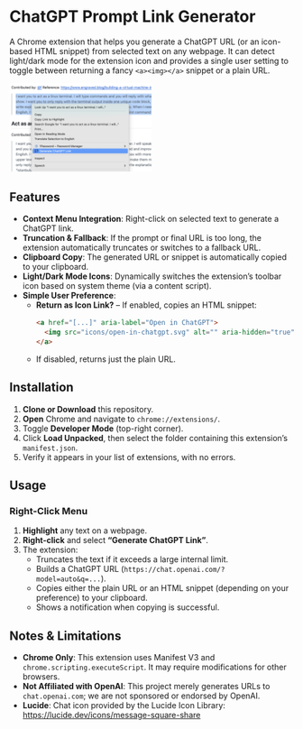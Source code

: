 # ChatGPT Prompt Link Generator

A Chrome extension that helps you generate a ChatGPT URL (or an icon-based HTML snippet) from selected text on any webpage. It can detect light/dark mode for the extension icon and provides a single user setting to toggle between returning a fancy `<a><img></a>` snippet or a plain URL.

<p align="left">
  <img src="screenshot.png" alt="Screenshot" style="width: 50%;">
</p>


## Features

- **Context Menu Integration**: Right-click on selected text to generate a ChatGPT link.
- **Truncation & Fallback**: If the prompt or final URL is too long, the extension automatically truncates or switches to a fallback URL.
- **Clipboard Copy**: The generated URL or snippet is automatically copied to your clipboard.
- **Light/Dark Mode Icons**: Dynamically switches the extension’s toolbar icon based on system theme (via a content script).
- **Simple User Preference**:
  - **Return as Icon Link?** – If enabled, copies an HTML snippet:
    ```html
    <a href="[...]" aria-label="Open in ChatGPT">
      <img src="icons/open-in-chatgpt.svg" alt="" aria-hidden="true" />
    </a>
    ```
  - If disabled, returns just the plain URL.

## Installation

1. **Clone or Download** this repository.
2. **Open** Chrome and navigate to `chrome://extensions/`.
3. Toggle **Developer Mode** (top-right corner).
4. Click **Load Unpacked**, then select the folder containing this extension’s `manifest.json`.
5. Verify it appears in your list of extensions, with no errors.

## Usage

### Right-Click Menu

1. **Highlight** any text on a webpage.
2. **Right-click** and select **“Generate ChatGPT Link”**.
3. The extension:
   - Truncates the text if it exceeds a large internal limit.
   - Builds a ChatGPT URL (`https://chat.openai.com/?model=auto&q=...`).
   - Copies either the plain URL or an HTML snippet (depending on your preference) to your clipboard.
   - Shows a notification when copying is successful.

## Notes & Limitations

- **Chrome Only**: This extension uses Manifest V3 and `chrome.scripting.executeScript`. It may require modifications for other browsers.
- **Not Affiliated with OpenAI**: This project merely generates URLs to `chat.openai.com`; we are not sponsored or endorsed by OpenAI.
- **Lucide**: Chat icon provided by the Lucide Icon Library: https://lucide.dev/icons/message-square-share
